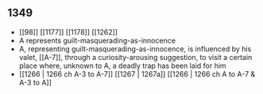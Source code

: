 ## 1349
- [[98]] [[1177]] [[1178]] [[1262]] 
- A represents guilt-masquerading-as-innocence
- A, representing guilt-masquerading-as-innocence, is influenced by his valet, [[A-7]], through a curiosity-arousing suggestion, to visit a certain place where, unknown to A, a deadly trap has been laid for him
- [[1266 | 1266 ch A-3 to A-7]] [[1267 | 1267a]] [[1266 | 1266 ch A to A-7 &amp; A-3 to A]] 

